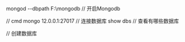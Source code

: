 mongod --dbpath F:\mongodb  // 开启Mongodb

// cmd
mongo 12.0.0.1:27017  // 连接数据库
show dbs  // 查看有哪些数据库

// 创建数据库